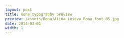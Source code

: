 ```yaml
---
layout: post
title: Rona typography preview
preview: /assets/Rona/Alina_Loseva_Rona_font_05.jpg
date: 2014-03-01
width: 1
---
```

